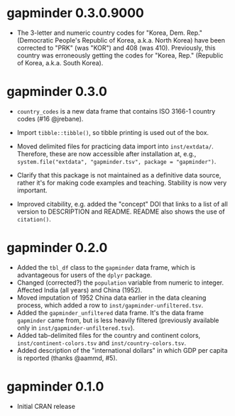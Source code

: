 # gapminder 0.3.0.9000

* The 3-letter and numeric country codes for "Korea, Dem. Rep." (Democratic People's Republic of Korea, a.k.a. North Korea) have been corrected to "PRK" (was "KOR") and 408 (was 410). Previously, this country was erroneously getting the codes for "Korea, Rep." (Republic of Korea, a.k.a. South Korea).

# gapminder 0.3.0

* `country_codes` is a new data frame that contains ISO 3166-1 country codes (#16 @jrebane).

* Import `tibble::tibble()`, so tibble printing is used out of the box.

* Moved delimited files for practicing data import into `inst/extdata/`. Therefore, these are now accessible after installation at, e.g., `system.file("extdata", "gapminder.tsv", package = "gapminder")`.

* Clarify that this package is not maintained as a definitive data source, rather it's for making code examples and teaching. Stability is now very important.

* Improved citability, e.g. added the "concept" DOI that links to a list of all version to DESCRIPTION and README. README also shows the use of `citation()`.

# gapminder 0.2.0

  * Added the `tbl_df` class to the `gapminder` data frame, which is advantageous for users of the `dplyr` package.
  * Changed (corrected?) the `population` variable from numeric to integer. Affected India (all years) and China (1952).
  * Moved imputation of 1952 China data earlier in the data cleaning process, which added a row to `inst/gapminder-unfiltered.tsv`.
  * Added the  `gapminder_unfiltered` data frame. It's the data frame `gapminder` came from, but is less heavily filtered (previously available only in `inst/gapminder-unfiltered.tsv`).
  * Added tab-delimited files for the country and continent colors, `inst/continent-colors.tsv` and `inst/country-colors.tsv`.
  * Added description of the "international dollars" in which GDP per capita is reported (thanks @aammd, #5).

# gapminder 0.1.0

  * Initial CRAN release
